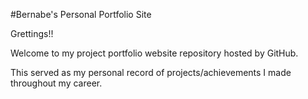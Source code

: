 #Bernabe's Personal Portfolio Site

Grettings!! 

Welcome to my project portfolio website repository hosted by GitHub. 

This served as my personal record of projects/achievements I made throughout my career. 

